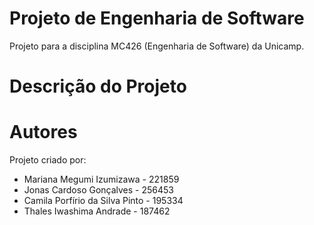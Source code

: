 # Projeto de Engenharia de Software

Projeto para a disciplina MC426 (Engenharia de Software) da Unicamp.

# Descrição do Projeto

<!--- Descrever o tema do projeto -->

# Autores

Projeto criado por:

<!--- Adicione seu nome e RA abaixo -->

- Mariana Megumi Izumizawa - 221859
- Jonas Cardoso Gonçalves - 256453
- Camila Porfírio da Silva Pinto - 195334
- Thales Iwashima Andrade - 187462
